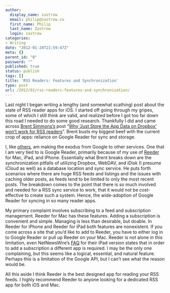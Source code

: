 ```yaml
---
author:
  display_name: zastrow
  email: philip@zastrow.co
  first_name: Philip
  last_name: Zastrow
  login: zastrow
categories:
- Writing
date: "2012-01-24T21:59:47Z"
meta: {}
parent_id: "0"
password: ""
published: true
status: publish
tags: []
title: 'RSS Readers: Features and Synchronization'
type: post
url: /2012/01/rss-readers-features-and-synchronization/
---
```

<p>Last night I began writing a lengthy (and somewhat scathing) post about the state of RSS reader apps for iOS. I started off going through my gripes, some of which I still think are valid, and realized before I got too far down this road I needed to do some good research. Thankfully I did and came across <a href="http://inessential.com">Brent Simmons’s</a> post “<a href="http://inessential.com/2011/10/25/why_just_store_the_app_data_on_dropbo">Why ‘Just Store the App Data on Dropbox’ won’t work for RSS readers</a>”. Brent busts my biggest beef with the current crop of apps: reliance on Google Reader for sync and storage.</p>
<p>I, like <a href="http://brooksreview.net/2012/01/duckduckwin/">others</a>, am making the exodus from Google to other services. One that I am very tied to is Google Reader, primarily because of my use of <a href="http://reederapp.com/">Reeder</a> for Mac, iPad, and iPhone. Essentially what Brent breaks down are the synchronization pitfalls of utilizing Dropbox, WebDAV, and iDisk (I presume iCloud as well) as a database location and sync service. He puts forth scenarios where there are huge RSS feeds and listings and the issues with caching older posts, as feeds tend to be limited to only the most recent posts. The breakdown comes to the point that there is so much involved and needed for a RSS sync service to work, that it would not be cost-effective to create such a system. Hence, the wide-adoption of Google Reader for syncing in so many reader apps.</p>
<p>My primary complaint involves subscribing to a feed and subscription management. Reeder for Mac has these features. Adding a subscription is convenient and simple. Managing is less than desirable, but doable. In Reeder for iPhone and Reeder for iPad both features are nonexistent. If you come across a site that you’d like to add to Reeder, you have to either log in to Google Reader or pull up Reeder on your Mac. Reeder is not alone in this limitation, even NetNewsWire’s <a href="http://netnewswireapp.com/frequently-asked-questions#ipad_add_feeds">FAQ</a> for their iPad version states that in order to add a subscription a different app is required. I may be the only one complaining, but this seems like a logical, essential, and natural feature. Perhaps this is a limitation of the Google API, but I can’t see what the reason would be.</p>
<p>All this aside I think Reeder is the best designed app for reading your RSS feeds. I highly recommend Reeder to anyone looking for a dedicated RSS app for both iOS and Mac.</p>
